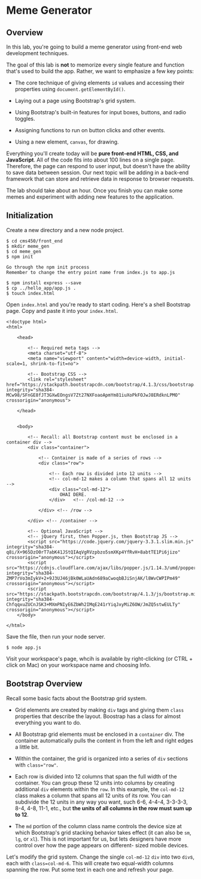 # Meme Generator

## Overview

In this lab, you're going to build a meme generator using front-end web development techniques.

The goal of this lab is **not** to memorize every single feature and function that's used to build the app. Rather, we want to emphasize
a few key points:

- The core technique of giving elements `id` values and accessing their properties using `document.getElementById()`.

- Laying out a page using Bootstrap's grid system.

- Using Bootstrap's built-in features for input boxes, buttons, and radio toggles.

- Assigning functions to run on button clicks and other events.

- Using a new element, `canvas`, for drawing.

Everything you'll create today will be **pure front-end HTML, CSS, and JavaScript**. All of the code fits into about 100 lines on a single
page. Therefore, the page can respond to user input, but doesn't have the ability to save data between session. Our next topic will be
adding in a back-end framework that can store and retrieve data in response to browser requests.

The lab should take about an hour. Once you finish you can make some memes and experiment with adding new features to the application.

## Initialization

Create a new directory and a new node project.

```
$ cd cms450/front_end
$ mkdir meme_gen
$ cd meme_gen
$ npm init

Go through the npm init process
Remember to change the entry point name from index.js to app.js

$ npm install express --save
$ cp ../hello_app/app.js .
$ touch index.html
```

Open `index.html` and you're ready to start coding. Here's a shell Bootstrap page. Copy and paste it into your `index.html`.

```
<!doctype html>
<html>
    
    <head>
        
        <!-- Required meta tags -->
        <meta charset="utf-8">
        <meta name="viewport" content="width=device-width, initial-scale=1, shrink-to-fit=no">

        <!-- Bootstrap CSS -->
        <link rel="stylesheet" href="https://stackpath.bootstrapcdn.com/bootstrap/4.1.3/css/bootstrap.min.css" integrity="sha384-MCw98/SFnGE8fJT3GXwEOngsV7Zt27NXFoaoApmYm81iuXoPkFOJwJ8ERdknLPMO" crossorigin="anonymous">
        
    </head>
    
    
    <body>

        <!-- Recall: all Bootstrap content must be enclosed in a container div -->
        <div class="container">
            
            <!-- Container is made of a series of rows -->
            <div class="row">
                
                <!-- Each row is divided into 12 units -->
                <!-- col-md-12 makes a column that spans all 12 units -->
                <div class="col-md-12">
                    OHAI DERE.
                </div>   <!-- /col-md-12 -->  
                
            </div> <!-- /row -->
            
        </div> <!-- /container -->
        
        <!-- Optional JavaScript -->
        <!-- jQuery first, then Popper.js, then Bootstrap JS -->
        <script src="https://code.jquery.com/jquery-3.3.1.slim.min.js" integrity="sha384-q8i/X+965DzO0rT7abK41JStQIAqVgRVzpbzo5smXKp4YfRvH+8abtTE1Pi6jizo" crossorigin="anonymous"></script>
        <script src="https://cdnjs.cloudflare.com/ajax/libs/popper.js/1.14.3/umd/popper.min.js" integrity="sha384-ZMP7rVo3mIykV+2+9J3UJ46jBk0WLaUAdn689aCwoqbBJiSnjAK/l8WvCWPIPm49" crossorigin="anonymous"></script>
        <script src="https://stackpath.bootstrapcdn.com/bootstrap/4.1.3/js/bootstrap.min.js" integrity="sha384-ChfqqxuZUCnJSK3+MXmPNIyE6ZbWh2IMqE241rYiqJxyMiZ6OW/JmZQ5stwEULTy" crossorigin="anonymous"></script>
    </body>
    
</html>
```

Save the file, then run your node server.

```
$ node app.js
```

Visit your workspace's page, whcih is available by right-clicking (or CTRL + click on Mac) on your workspace name and choosing Info.

## Bootstrap Overview

Recall some basic facts about the Bootstrap grid system.

- Grid elements are created by making `div` tags and giving them `class` properties that describe the layout. Boostrap has a class
for almost everything you want to do.

- All Bootstrap grid elements must be enclosed in a `container` div. The container automatically pulls the content in from the left
and right edges a little bit.

- Within the container, the grid is organized into a series of `div` sections with `class="row"`.

- Each row is divided into 12 columns that span the full width of the container. You can group these 12 units into columns by creating
additional `div` elements within the `row`. In this example, the `col-md-12` class makes a column that spans all 12 units of its row. You can subdivide the 12 units in any way you want, such 6-6, 4-4-4, 3-3-3-3, 8-4, 4-8, 11-1, etc., but **the units of all columns in 
the row must sum up to 12**.

- The `md` portion of the column class name controls the device size at which Bootstrap's grid stacking behavior takes effect (it can also be `sm`, `lg`, or `xl`). This is not important for us, but lets designers have more control over how the page appears on different-
sized mobile devices.

Let's modify the grid system. Change the single `col-md-12` `div` into two `div`s, each with `class=col-md-6`. This will create two
equal-width columns spanning the row. Put some text in each one and refresh your page.
